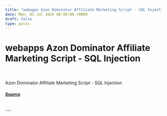 ```yaml
---
title: "webapps Azon Dominator Affiliate Marketing Script - SQL Injection"
date: Mon, 01 Jul 2024 00:00:00 +0000
draft: false
type: posts
---
```

# webapps Azon Dominator Affiliate Marketing Script - SQL Injection

<br/>

<br/>
Azon Dominator Affiliate Marketing Script - SQL Injection

#### [Source](https://www.exploit-db.com/exploits/52059)

<br/>
---

